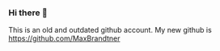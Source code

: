 ### Hi there 👋

<!--
**MightyPrince1/MightyPrince1** is a ✨ _special_ ✨ repository because its `README.md` (this file) appears on your GitHub profile.
-->

This is an old and outdated github account. My new github is https://github.com/MaxBrandtner

